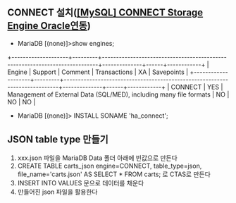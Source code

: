 ## CONNECT 설치([[MySQL] CONNECT Storage Engine Oracle연동](https://cirius.tistory.com/1609))

- MariaDB [(none)]>show engines;  

+--------------------+---------+----------------------------------------------------------------------------+--------------+------+------------+ 
| Engine | Support | Comment | Transactions | XA | Savepoints | 
+--------------------+---------+----------------------------------------------------------------------------+--------------+------+------------+ 
| CONNECT | YES | Management of External Data (SQL/MED), including many file formats | NO | NO | NO |

- MariaDB [(none)]> INSTALL SONAME 'ha_connect';

## JSON table type 만들기
  1. xxx.json 파일을 MariaDB Data 폴더 아래에 빈값으로 만든다
  2. CREATE TABLE carts_json engine=CONNECT, table_type=json, file_name='carts.json' AS SELECT * FROM carts; 로 CTAS로 만든다
  3. INSERT INTO VALUES 문으로 데이터를 채운다
  4. 만들어진 json 파일을 활용한다

